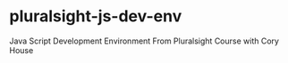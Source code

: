 # pluralsight-js-dev-env
Java Script Development Environment From Pluralsight Course with Cory House
